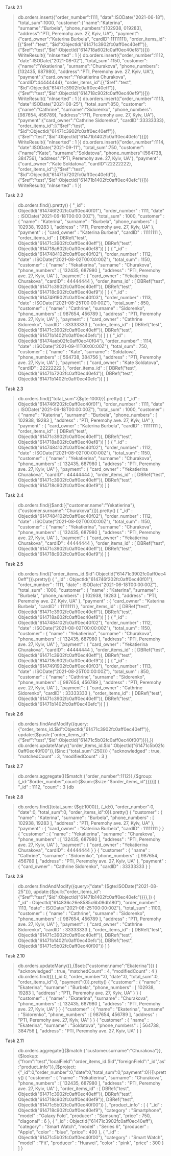 Task 2.1
> db.orders.insert({"order_number":1111, "date":ISODate("2021-06-18"), "total_sum":1000, "customer":{"name":"Katerina", "surname":"Burbela", "phone_numbers":[102938, 019283], "address":"PTI, Peremohy ave. 27, Kyiv, UA"}, "payment":{"card_owner":"Katerina Burbela", "cardID":11111111}, "order_items_id":[{"$ref":"test", "$id":ObjectId("61471c3902fc0aff0ec40eff")},{"$ref":"test","$id":ObjectId("614718a602fc0aff0ec40ef8")}]})
WriteResult({ "nInserted" : 1 })
> db.orders.insert({"order_number":1112, "date":ISODate("2021-08-02"), "total_sum":1150, "customer":{"name":"Yekatierina", "surname":"Churakova", "phone_numbers":[132435, 687980], "address":"PTI, Peremohy ave. 27, Kyiv, UA"}, "payment":{"card_owner":"Yekatierina Churakova", "cardID":44444444}, "order_items_id":[{"$ref":"test", "$id":ObjectId("61471c3902fc0aff0ec40eff")},{"$ref":"test","$id":ObjectId("614718c902fc0aff0ec40ef9")}]})
WriteResult({ "nInserted" : 1 })
> db.orders.insert({"order_number":1113, "date":ISODate("2021-08-25"), "total_sum":850, "customer":{"name":"Cathrine", "surname":"Sidorenko", "phone_numbers":[987654, 456789], "address":"PTI, Peremohy ave. 27, Kyiv, UA"}, "payment":{"card_owner":"Cathrine Sidorenko", "cardID":33333333}, "order_items_id":[{"$ref":"test", "$id":ObjectId("61471c3902fc0aff0ec40eff")},{"$ref":"test","$id":ObjectId("61471b1402fc0aff0ec40efc")}]})
WriteResult({ "nInserted" : 1 })
> db.orders.insert({"order_number":1114, "date":ISODate("2021-09-11"), "total_sum":750, "customer":{"name":"Kate", "surname":"Soldatova", "phone_numbers":[564738, 384756], "address":"PTI, Peremohy ave. 27, Kyiv, UA"}, "payment":{"card_owner":"Kate Soldatova", "cardID":22222222}, "order_items_id":[{"$ref":"test", "$id":ObjectId("61471b7202fc0aff0ec40efd")},{"$ref":"test","$id":ObjectId("61471b1402fc0aff0ec40efc")}]})
WriteResult({ "nInserted" : 1 })

Task 2.2
> db.orders.find().pretty()
{
        "_id" : ObjectId("614746f202fc0aff0ec40f01"),
        "order_number" : 1111,
        "date" : ISODate("2021-06-18T00:00:00Z"),
        "total_sum" : 1000,
        "customer" : {
                "name" : "Katerina",
                "surname" : "Burbela",
                "phone_numbers" : [
                        102938,
                        19283
                ],
                "address" : "PTI, Peremohy ave. 27, Kyiv, UA"
        },
        "payment" : {
                "card_owner" : "Katerina Burbela",
                "cardID" : 11111111
        },
        "order_items_id" : [
                DBRef("test", ObjectId("61471c3902fc0aff0ec40eff")),
                DBRef("test", ObjectId("614718a602fc0aff0ec40ef8"))
        ]
}
{
        "_id" : ObjectId("6147484102fc0aff0ec40f02"),
        "order_number" : 1112,
        "date" : ISODate("2021-08-02T00:00:00Z"),
        "total_sum" : 1150,
        "customer" : {
                "name" : "Yekatierina",
                "surname" : "Churakova",
                "phone_numbers" : [
                        132435,
                        687980
                ],
                "address" : "PTI, Peremohy ave. 27, Kyiv, UA"
        },
        "payment" : {
                "card_owner" : "Yekatierina Churakova",
                "cardID" : 44444444
        },
        "order_items_id" : [
                DBRef("test", ObjectId("61471c3902fc0aff0ec40eff")),
                DBRef("test", ObjectId("614718c902fc0aff0ec40ef9"))
        ]
}
{
        "_id" : ObjectId("6147491902fc0aff0ec40f03"),
        "order_number" : 1113,
        "date" : ISODate("2021-08-25T00:00:00Z"),
        "total_sum" : 850,
        "customer" : {
                "name" : "Cathrine",
                "surname" : "Sidorenko",
                "phone_numbers" : [
                        987654,
                        456789
                ],
                "address" : "PTI, Peremohy ave. 27, Kyiv, UA"
        },
        "payment" : {
                "card_owner" : "Cathrine Sidorenko",
                "cardID" : 33333333
        },
        "order_items_id" : [
                DBRef("test", ObjectId("61471c3902fc0aff0ec40eff")),
                DBRef("test", ObjectId("61471b1402fc0aff0ec40efc"))
        ]
}
{
        "_id" : ObjectId("61474aeb02fc0aff0ec40f04"),
        "order_number" : 1114,
        "date" : ISODate("2021-09-11T00:00:00Z"),
        "total_sum" : 750,
        "customer" : {
                "name" : "Kate",
                "surname" : "Soldatova",
                "phone_numbers" : [
                        564738,
                        384756
                ],
                "address" : "PTI, Peremohy ave. 27, Kyiv, UA"
        },
        "payment" : {
                "card_owner" : "Kate Soldatova",
                "cardID" : 22222222
        },
        "order_items_id" : [
                DBRef("test", ObjectId("61471b7202fc0aff0ec40efd")),
                DBRef("test", ObjectId("61471b1402fc0aff0ec40efc"))
        ]
}

Task 2.3
> db.orders.find({"total_sum":{$gte:1000}}).pretty()
{
        "_id" : ObjectId("614746f202fc0aff0ec40f01"),
        "order_number" : 1111,
        "date" : ISODate("2021-06-18T00:00:00Z"),
        "total_sum" : 1000,
        "customer" : {
                "name" : "Katerina",
                "surname" : "Burbela",
                "phone_numbers" : [
                        102938,
                        19283
                ],
                "address" : "PTI, Peremohy ave. 27, Kyiv, UA"
        },
        "payment" : {
                "card_owner" : "Katerina Burbela",
                "cardID" : 11111111
        },
        "order_items_id" : [
                DBRef("test", ObjectId("61471c3902fc0aff0ec40eff")),
                DBRef("test", ObjectId("614718a602fc0aff0ec40ef8"))
        ]
}
{
        "_id" : ObjectId("6147484102fc0aff0ec40f02"),
        "order_number" : 1112,
        "date" : ISODate("2021-08-02T00:00:00Z"),
        "total_sum" : 1150,
        "customer" : {
                "name" : "Yekatierina",
                "surname" : "Churakova",
                "phone_numbers" : [
                        132435,
                        687980
                ],
                "address" : "PTI, Peremohy ave. 27, Kyiv, UA"
        },
        "payment" : {
                "card_owner" : "Yekatierina Churakova",
                "cardID" : 44444444
        },
        "order_items_id" : [
                DBRef("test", ObjectId("61471c3902fc0aff0ec40eff")),
                DBRef("test", ObjectId("614718c902fc0aff0ec40ef9"))
        ]
}

Task 2.4
>db.orders.find({$and:[{"customer.name":"Yekatierina"}, {"customer.surname":"Churakova"}]}).pretty()
{
        "_id" : ObjectId("6147484102fc0aff0ec40f02"),
        "order_number" : 1112,
        "date" : ISODate("2021-08-02T00:00:00Z"),
        "total_sum" : 1150,
        "customer" : {
                "name" : "Yekatierina",
                "surname" : "Churakova",
                "phone_numbers" : [
                        132435,
                        687980
                ],
                "address" : "PTI, Peremohy ave. 27, Kyiv, UA"
        },
        "payment" : {
                "card_owner" : "Yekatierina Churakova",
                "cardID" : 44444444
        },
        "order_items_id" : [
                DBRef("test", ObjectId("61471c3902fc0aff0ec40eff")),
                DBRef("test", ObjectId("614718c902fc0aff0ec40ef9"))
        ]
}

Task 2.5
> db.orders.find({"order_items_id.$id":ObjectId("61471c3902fc0aff0ec40eff")}).pretty()
{
        "_id" : ObjectId("614746f202fc0aff0ec40f01"),
        "order_number" : 1111,
        "date" : ISODate("2021-06-18T00:00:00Z"),
        "total_sum" : 1000,
        "customer" : {
                "name" : "Katerina",
                "surname" : "Burbela",
                "phone_numbers" : [
                        102938,
                        19283
                ],
                "address" : "PTI, Peremohy ave. 27, Kyiv, UA"
        },
        "payment" : {
                "card_owner" : "Katerina Burbela",
                "cardID" : 11111111
        },
        "order_items_id" : [
                DBRef("test", ObjectId("61471c3902fc0aff0ec40eff")),
                DBRef("test", ObjectId("614718a602fc0aff0ec40ef8"))
        ]
}
{
        "_id" : ObjectId("6147484102fc0aff0ec40f02"),
        "order_number" : 1112,
        "date" : ISODate("2021-08-02T00:00:00Z"),
        "total_sum" : 1150,
        "customer" : {
                "name" : "Yekatierina",
                "surname" : "Churakova",
                "phone_numbers" : [
                        132435,
                        687980
                ],
                "address" : "PTI, Peremohy ave. 27, Kyiv, UA"
        },
        "payment" : {
                "card_owner" : "Yekatierina Churakova",
                "cardID" : 44444444
        },
        "order_items_id" : [
                DBRef("test", ObjectId("61471c3902fc0aff0ec40eff")),
                DBRef("test", ObjectId("614718c902fc0aff0ec40ef9"))
        ]
}
{
        "_id" : ObjectId("6147491902fc0aff0ec40f03"),
        "order_number" : 1113,
        "date" : ISODate("2021-08-25T00:00:00Z"),
        "total_sum" : 850,
        "customer" : {
                "name" : "Cathrine",
                "surname" : "Sidorenko",
                "phone_numbers" : [
                        987654,
                        456789
                ],
                "address" : "PTI, Peremohy ave. 27, Kyiv, UA"
        },
        "payment" : {
                "card_owner" : "Cathrine Sidorenko",
                "cardID" : 33333333
        },
        "order_items_id" : [
                DBRef("test", ObjectId("61471c3902fc0aff0ec40eff")),
                DBRef("test", ObjectId("61471b1402fc0aff0ec40efc"))
        ]
}

Task 2.6
>db.orders.findAndModify({query:{"order_items_id.$id":ObjectId("61471c3902fc0aff0ec40eff")}, update:{$push:{"order_items_id":{"$ref":"test","$id":ObjectId("61471c5b02fc0aff0ec40f00")}}},})
>db.orders.updateMany({"order_items_id.$id":ObjectId("61471c5b02fc0aff0ec40f00")},{$inc:{"total_sum":250}})
{ "acknowledged" : true, "matchedCount" : 3, "modifiedCount" : 3 }

Task 2.7
>db.orders.aggregate([{$match:{"order_number":1112}},{$group:{_id:"$order_number",count:{$sum:{$size:"$order_items_id"}}}}])
{ "_id" : 1112, "count" : 3 }db

Task 2.8
> db.orders.find({total_sum: {$gt:1000}}, {_id:0, "order_number":0, "date":0, "total_sum":0, "order_items_id":0}).pretty()
{
        "customer" : {
                "name" : "Katerina",
                "surname" : "Burbela",
                "phone_numbers" : [
                        102938,
                        19283
                ],
                "address" : "PTI, Peremohy ave. 27, Kyiv, UA"
        },
        "payment" : {
                "card_owner" : "Katerina Burbela",
                "cardID" : 11111111
        }
}
{
        "customer" : {
                "name" : "Yekatierina",
                "surname" : "Churakova",
                "phone_numbers" : [
                        132435,
                        687980
                ],
                "address" : "PTI, Peremohy ave. 27, Kyiv, UA"
        },
        "payment" : {
                "card_owner" : "Yekatierina Churakova",
                "cardID" : 44444444
        }
}
{
        "customer" : {
                "name" : "Cathrine",
                "surname" : "Sidorenko",
                "phone_numbers" : [
                        987654,
                        456789
                ],
                "address" : "PTI, Peremohy ave. 27, Kyiv, UA"
        },
        "payment" : {
                "card_owner" : "Cathrine Sidorenko",
                "cardID" : 33333333
        }
}

Task 2.9
>db.orders.findAndModify({query:{"date":{$gte:ISODate("2021-08-25")}}, update:{$pull:{"order_items_id":{"$ref":"test","$id":ObjectId("61471b1402fc0aff0ec40efc")}}},})
{
        "_id" : ObjectId("614836c26e8585c6b09db180"),
        "order_number" : 1113,
        "date" : ISODate("2021-08-25T00:00:00Z"),
        "total_sum" : 1100,
        "customer" : {
                "name" : "Cathrine",
                "surname" : "Sidorenko",
                "phone_numbers" : [
                        987654,
                        456789
                ],
                "address" : "PTI, Peremohy ave. 27, Kyiv, UA"
        },
        "payment" : {
                "card_owner" : "Cathrine Sidorenko",
                "cardID" : 33333333
        },
        "order_items_id" : [
                DBRef("test", ObjectId("61471c3902fc0aff0ec40eff")),
                DBRef("test", ObjectId("61471b1402fc0aff0ec40efc")),
                DBRef("test", ObjectId("61471c5b02fc0aff0ec40f00"))
        ]
}

Task 2.10
> db.orders.updateMany({},{$set:{"customer.name":"Ekaterina"}})
{ "acknowledged" : true, "matchedCount" : 4, "modifiedCount" : 4 }
>  db.orders.find({},{_id:0, "order_number":0, "date":0, "total_sum":0, "order_items_id":0, "payment":0}).pretty()
{
        "customer" : {
                "name" : "Ekaterina",
                "surname" : "Burbela",
                "phone_numbers" : [
                        102938,
                        19283
                ],
                "address" : "PTI, Peremohy ave. 27, Kyiv, UA"
        }
}
{
        "customer" : {
                "name" : "Ekaterina",
                "surname" : "Churakova",
                "phone_numbers" : [
                        132435,
                        687980
                ],
                "address" : "PTI, Peremohy ave. 27, Kyiv, UA"
        }
}
{
        "customer" : {
                "name" : "Ekaterina",
                "surname" : "Sidorenko",
                "phone_numbers" : [
                        987654,
                        456789
                ],
                "address" : "PTI, Peremohy ave. 27, Kyiv, UA"
        }
}
{
        "customer" : {
                "name" : "Ekaterina",
                "surname" : "Soldatova",
                "phone_numbers" : [
                        564738,
                        384756
                ],
                "address" : "PTI, Peremohy ave. 27, Kyiv, UA"
        }
}

Task 2.11
>db.orders.aggregate([{$match:{"customer.surname":"Churakova"}},{$lookup:{"from":"test","localField":"order_items_id.$id","foreignField":"_id",'as':"product_info"}},{$project:{"_id":0,"order_number":0,"date":0,"total_sum":0,"payment":0}}]).pretty()
{
        "customer" : {
                "name" : "Yekatierina",
                "surname" : "Churakova",
                "phone_numbers" : [
                        132435,
                        687980
                ],
                "address" : "PTI, Peremohy ave. 27, Kyiv, UA"
        },
        "order_items_id" : [
                DBRef("test", ObjectId("61471c3902fc0aff0ec40eff")),
                DBRef("test", ObjectId("614718c902fc0aff0ec40ef9")),
                DBRef("test", ObjectId("61471c5b02fc0aff0ec40f00"))
        ],
        "product_info" : [
                {
                        "_id" : ObjectId("614718c902fc0aff0ec40ef9"),
                        "category" : "Smartphone",
                        "model" : "Galaxy Fold",
                        "producer" : "Samsung",
                        "price" : 750,
                        "diagonal" : 6
                },
                {
                        "_id" : ObjectId("61471c3902fc0aff0ec40eff"),
                        "category" : "Smart Watch",
                        "model" : "Series 6",
                        "producer" : "Apple",
                        "color" : "blue",
                        "price" : 400
                },
                {
                        "_id" : ObjectId("61471c5b02fc0aff0ec40f00"),
                        "category" : "Smart Watch",
                        "model" : "Fit",
                        "producer" : "Huawei",
                        "color" : "pink",
                        "price" : 300
                }
        ]
}
